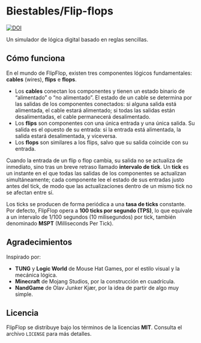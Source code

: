 # Biestables/Flip-flops

[![DOI](https://zenodo.org/badge/991965324.svg)](https://doi.org/10.5281/zenodo.15535409)

Un simulador de lógica digital basado en reglas sencillas.

## Cómo funciona

En el mundo de FlipFlop, existen tres componentes lógicos fundamentales: **cables** (wires), **flips** e **flops**.

- Los **cables** conectan los componentes y tienen un estado binario de “alimentado” o “no alimentado”. El estado de un cable se determina por las salidas de los componentes conectados: si alguna salida está alimentada, el cable estará alimentado; si todas las salidas están desalimentadas, el cable permanecerá desalimentado.  
- Los **flips** son componentes con una única entrada y una única salida. Su salida es el opuesto de su entrada: si la entrada está alimentada, la salida estará desalimentada, y viceversa.  
- Los **flops** son similares a los flips, salvo que su salida coincide con su entrada.

Cuando la entrada de un flip o flop cambia, su salida no se actualiza de inmediato, sino tras un breve retraso llamado **intervalo de tick**. Un **tick** es un instante en el que todas las salidas de los componentes se actualizan simultáneamente; cada componente lee el estado de sus entradas justo antes del tick, de modo que las actualizaciones dentro de un mismo tick no se afectan entre sí.

Los ticks se producen de forma periódica a una **tasa de ticks** constante. Por defecto, FlipFlop opera a **100 ticks por segundo (TPS)**, lo que equivale a un intervalo de 1/100 segundos (10 milisegundos) por tick, también denominado **MSPT** (Milliseconds Per Tick).

## Agradecimientos

Inspirado por:  
- **TUNG** y **Logic World** de Mouse Hat Games, por el estilo visual y la mecánica lógica.  
- **Minecraft** de Mojang Studios, por la construcción en cuadrícula.  
- **NandGame** de Olav Junker Kjær, por la idea de partir de algo muy simple.

## Licencia

FlipFlop se distribuye bajo los términos de la licencias **MIT**. Consulta el archivo `LICENSE` para más detalles.
